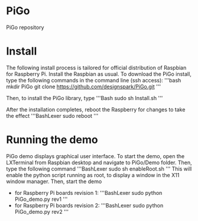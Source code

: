PiGo
====

PiGo repository


# Install

The following install process is tailored for official distribution of 
Raspbian for Raspberry Pi. Install the Raspbian as usual.
To download the PiGo install, type the following commands in the 
command line (ssh access):
'''bash
  mkdir PiGo
  git clone https://github.com/designspark/PiGo.git
'''

Then, to install the PiGo library, type
'''Bash
  sudo sh Install.sh
'''
  
After the installation completes, reboot the Raspberry for changes to take
the effect 
'''BashLexer
  sudo reboot
'''  

# Running the demo

PiGo demo displays graphical user interface. To start the demo, open the
LXTerminal from Raspbian desktop and navigate to PiGo/Demo folder. Then,
type the following command
'''BashLexer
  sudo sh enableRoot.sh
'''
This will enable the python script running as root, to display a window
in the X11 window manager. Then, start the demo
* for Raspberry Pi boards revision 1:
'''BashLexer
  sudo python PiGo_demo.py rev1 
'''
* for Raspberry Pi boards revision 2:
'''BashLexer
  sudo python PiGo_demo.py rev2
'''  
  

